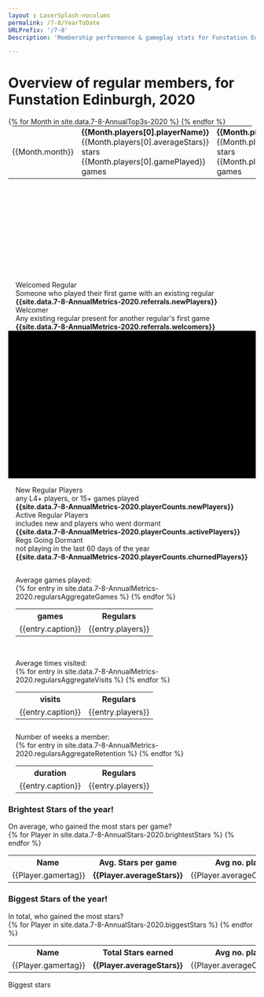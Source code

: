 ```yaml
---
layout : LaserSplash-nocolums
permalink: /7-8/YearToDate
URLPrefix: '/7-8'
Description: 'Membership performance & gameplay stats for Funstation Edinburgh, 2020'

---
```

# Overview of regular members, for Funstation Edinburgh, 2020
<div class = "container" style = "margin-top:15px;">
  <div class = "row">
    <div class = "col-md-6">
        <table class = "AnnualTop3s" style = "border-radius:10px; margin:0px; height:300px;">
        {% for Month in site.data.7-8-AnnualTop3s-2020 %} 
            <tr> 
                <td class = "MonthHeader">{{Month.month}}</td> 
                <td class = "golden"><b>{{Month.players[0].playerName}}</b>
                    <br/><div class = "SmallBrightNumber"> {{Month.players[0].averageStars}} stars <br/> {{Month.players[0].gamePlayed}} games </div>
                </td>
                <td class = "silver"><b>{{Month.players[1].playerName}}</b>
                    <br/><div class = "SmallBrightNumber"> {{Month.players[1].averageStars}} stars <br/> {{Month.players[1].gamePlayed}} games </div>
                </td>
                <td class = "bronze"><b>{{Month.players[2].playerName}}</b>
                    <br/><div class = "SmallBrightNumber"> {{Month.players[2].averageStars}} stars <br/> {{Month.players[2].gamePlayed}} games </div>
                </td>
            </tr>
        {% endfor %}
        </table>
        <div class = "fluid-container" style = "padding-left:15px;padding-right:15px; margin-top:15px;">
            <div class = "row" >
                <div class = "col-sm-6 GainLossIcon " style = "background-image:url('/assets/images/add-group.svg'); border-radius:30px 15px 15px 15px; " > 
                    Welcomed Regular <br/>
                    <div class="sup">Someone who played their first game with an existing regular</div>
                    <b>{{site.data.7-8-AnnualMetrics-2020.referrals.newPlayers}}</b>
                </div>
                <div class = "col-sm-6 GainLossIcon" style = "background-image:url('/assets/images/friendly.svg'); border-radius: 15px; " > 
                    Welcomer<br/>
                    <div class="sup">Any existing regular present for another regular's first game</div>
                    <b>{{site.data.7-8-AnnualMetrics-2020.referrals.welcomers}}</b>
                </div>
            </div>
        </div>
    </div>
    <div class = "col-md-6">
        <div class = "genericWrapper genericWrapperOffset LaserCardWrapper7-8" id = "piechart" style = "height:300px; padding-left:10px; margin-top:0px; padding-right:10px; background-color:#000; overflow:hidden;"> 
        </div>
        <div class = "fluid-container" style = "padding-left:15px;padding-right:15px; margin-top:15px;">
            <div class = "row" >
                <div class = "col-sm-4 GainLossIcon " style = "background-image:url('/assets/images/log-in.svg'); border-radius:30px 15px 5px 15px; " > 
                    New Regular Players <br/>
                    <div class="sup">any L4+ players, or 15+ games played</div>
                    <b>{{site.data.7-8-AnnualMetrics-2020.playerCounts.newPlayers}}</b>
                </div>
                <div class = "col-sm-4 GainLossIcon" style = "background-image:url('/assets/images/team.svg'); border-radius:15px 15px 5px 5px; " > 
                    Active Regular Players<br/>
                    <div class="sup">includes new and players who went dormant</div>
                    <b>{{site.data.7-8-AnnualMetrics-2020.playerCounts.activePlayers}}</b>
                </div>
                <div class = "col-sm-4 GainLossIcon" style = "background-image:url('/assets/images/logout.svg'); border-radius: 15px 30px 15px 5px " > 
                    Regs Going Dormant<br/>
                    <div class="sup">not playing in the last 60 days of the year</div>
                    <b>{{site.data.7-8-AnnualMetrics-2020.playerCounts.churnedPlayers}}</b>
                </div>
            </div>
            <div class = "row">
                <div class = "col-sm-4 GainLossIcon GainLossNoIcon" style= "padding-top:30px; border-radius: 15px 5px 15px 30px"  > Average games played:
                <br/>
                <table class = MicroAggregate><tr><th>games</th><th>Regulars</th></tr>
                    {% for entry in site.data.7-8-AnnualMetrics-2020.regularsAggregateGames %} 
                    <tr><td>{{entry.caption}} </td><td>{{entry.players}}</td></tr>
                    {% endfor %}
                </table>
                </div>
                <div class = "col-sm-4 GainLossIcon GainLossNoIcon" style= "padding-top:30px; border-radius: 5px 5px 15px 15px"  > Average times visited:
                <br/>
                <table class = MicroAggregate><tr><th>visits</th><th>Regulars</th></tr>
                    {% for entry in site.data.7-8-AnnualMetrics-2020.regularsAggregateVisits %} 
                    <tr><td>{{entry.caption}} </td><td>{{entry.players}}</td></tr>
                    {% endfor %}
                </table>
                </div><div class = "col-sm-4 GainLossIcon GainLossNoIcon" style= "padding-top:11px; border-radius: 5px 15px 30px 15px"  > Number of weeks a member:
                <br/>
                <table class = MicroAggregate><tr><th>duration</th><th>Regulars</th></tr>
                    {% for entry in site.data.7-8-AnnualMetrics-2020.regularsAggregateRetention %} 
                    <tr><td>{{entry.caption}} </td><td>{{entry.players}}</td></tr>
                    {% endfor %}
                </table>
                </div>
            </div>
        </div>
    </div>
    </div>
  <div class = "row">
    <div class = "col-md-6">
        <h3 class = blackShadow> Brightest Stars of the year!</h3> 
        <div class = blackShadow> On average, who gained the most stars per game?</div>
        <table class="ScoreTable" style = "margin-left:0px;" >
        <tr><th style = "padding-left:5px;">Name</th><th><b>Avg. Stars per game</b> </th><th> Avg no. players </th><th> Average rank</th><th> games played </th> </tr>
        {% for Player in site.data.7-8-AnnualStars-2020.brightestStars %}
        <tr><td>{{Player.gamertag}}</td>
        <td class = "number"> <b>{{Player.averageStars}}</b> </td>
        <td class = "number"> {{Player.averageOpponents}} </td>
        <td class = "number"> {{Player.averageRank}} </td>
        <td class = "number"> {{Player.gamesPlayed}} </td>
        </tr>
        {% endfor %}
        </table>
    </div>
    <div class = "col-md-6">
        <h3 class = blackShadow> Biggest Stars of the year!</h3> 
        <div class = blackShadow> In total, who gained the most stars?</div>
        <table class="ScoreTable" style = "margin-left:0px;" >
        <tr><th style = "padding-left:5px;">Name</th><th><b>Total Stars earned</b> </th><th> Avg no. players </th><th> Average rank</th><th> games played </th> </tr>
        {% for Player in site.data.7-8-AnnualStars-2020.biggestStars %}
        <tr><td>{{Player.gamertag}}</td>
        <td class = "number"> <b>{{Player.averageStars}}</b> </td>
        <td class = "number"> {{Player.averageOpponents}} </td>
        <td class = "number"> {{Player.averageRank}} </td>
        <td class = "number"> {{Player.gamesPlayed}} </td>
        </tr>
        {% endfor %}
        </table>
    </div>
    <div class = "col-md-6">
        Biggest stars
    </div>
<script type="text/javascript">
var data = [{
  values: [],
  labels: [],
  pull: [],
  textfont: [],
  type: 'pie'
}];
{% for GameType in site.data.7-8-AnnualMetrics-2020.gamesPlayed %} 
    data[0].labels.push("{{GameType.gameName}}")
    data[0].values.push({{GameType.timesPlayed}})
{% endfor %}

var layout = {
    title:'Games Played by Regulars',
    paper_bgcolor:'rgba(0,0,0,0)',
    plot_bgcolor:'rgba(0,0,0,0)',
    font: {
        family: 'Courier New, monospace',
        size: 12,
        color: 'limegreen'
    },
    autosize: true,
    margin: {
        l: 25,
        r: 50,
        b: 50,
        t: 50,
        pad: 4
    }
};
Plotly.newPlot('piechart', data, layout, {displayModeBar: false, showLegend: false});
</script>
